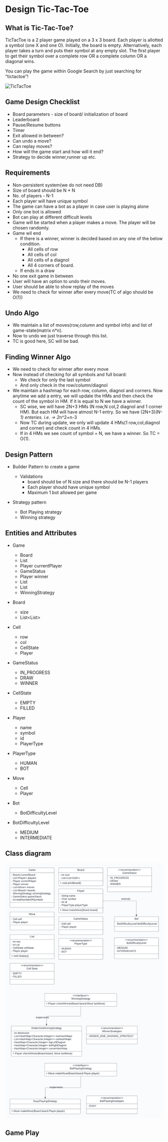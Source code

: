 # Design Tic-Tac-Toe

## What is Tic-Tac-Toe?

TicTacToe is a 2 player game played on a 3 x 3 board. Each player is allotted a symbol (one X and one O). Initially, the board is empty. Alternatively, each player takes a turn and puts their symbol at any empty slot. The first player to get their symbol over a complete row OR a complete column OR a diagonal wins.

You can play the game within Google Search by just searching for “tictactoe”!

![TicTacToe](https://www.tuitec.com/wp-content/uploads/2016/08/morpion-640x411.jpg)

## Game Design Checklist

* Board parameters - size of board/ initialization of board
* Leaderboard
* Pause/Resume buttons
* Timer
* Exit allowed in between?
* Can undo a move?
* Can replay moves?
* How will the game start and how will it end?
* Strategy to decide winner,runner up etc.

## Requirements

* Non-persistent system(we do not need DB)
* Size of board should be N * N
* No. of players - N-1
* Each player will have unique symbol
* The game can have a bot as a player in case user is playing alone
* Only one bot is allowed
* Bot can play at different difficult levels
* Game will be started when a player makes a move. The player will be chosen randomly.
* Game wil end 
  * If there is a winner, winner is decided based on any one of the below condition.
    * All cells of row
    * All cells of col
    * All cells of a diagnol
    * All 4 corners of board.
  * If ends in a draw
* No one exit game in between
* User will have an option to undo their moves.
* User should be able to show replay of the moves
* We need to check for winner after every move(TC of algo should be O(1))


## Undo Algo

* We maintain a list of moves(row,column and symbol info) and list of game-state(matrix n*n).
* Now to undo we just traverse through this list.
* TC is good here, SC will be bad.

## Finding Winner Algo

* We need to check for winner after every move
* Now instead of checking for all symbols and full board:
  * We check for only the last symbol
  * And only check in the row/column/diagnol 
* We maintain a hashmap for each row, column, diagnol and corners. Now anytime we add a entry, we will update the HMs and then check the count of the symbol in HM. If it is equal to N we have a winner.
  * SC wise, we will have 2N+3 HMs (N row,N col,2 diagnol and 1 corner HM). But each HM will have atmost N-1 entry. So we have (2N+3)*(N-1) enteries. i.e. -> 2*n^2+n-3
  * Now TC during update, we only will update 4 HMs(1 row,col,diagnol and corner) and check count in 4 HMs.
  * If in 4 HMs we see count of symbol = N, we have a winner. So TC = O(1).

## Design Pattern

* Builder Pattern to create a game
  * Validations
    * board should be of N size and there should be N-1 players
    * Each player should have unique symbol
    * Maximum 1 bot allowed per game
    
* Strategy pattern
  * Bot Playing strategy
  * Winning strategy

## Entities and Attributes

* Game
  * Board
  * List<Player>
  * Player currentPlayer
  * GameStatus
  * Player winner
  * List<Move>
  * List<Board>
  * WinningStrategy
  
* Board
  * size
  * List<List<Cell>>

* Cell
  * row
  * col
  * CellState
  * Player

* GameStatus
  * IN_PROGRESS
  * DRAW
  * WINNER

* CellState
  * EMPTY
  * FILLED

* Player
  * name
  * symbol
  * id
  * PlayerType

* PlayerType
  * HUMAN
  * BOT

* Move
  * Cell
  * Player

* Bot
  * BotDifficultyLevel

* BotDifficultyLevel
  * MEDIUM
  * INTERMEDIATE

## Class diagram

![TicTacToeClassDiagram](https://github.com/Musu1/TicTacToe/blob/main/TicTacToe/TicTacToe.png)

## Game Play